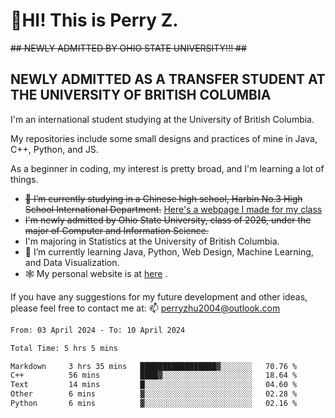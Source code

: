 # 🌄HI! This is Perry Z. <br> #
<s>## NEWLY ADMITTED BY OHIO STATE UNIVERSITY!!! ##</s>
## NEWLY ADMITTED AS A TRANSFER STUDENT AT THE UNIVERSITY OF BRITISH COLUMBIA ##
I'm an international student studying at the University of British Columbia. <br>

My repositories include some small designs and practices of mine in Java, C++, Python, and JS. <br>

As a beginner in coding, my interest is pretty broad, and I'm learning a lot of things. <br>
- <s>🔭 I’m currently studying in a Chinese high school, Harbin No.3 High School International Department.</s> [Here's a webpage I made for my class](https://perry2004.github.io/weirdos/)
- <s> I'm newly admitted by Ohio State University, class of 2026, under the major of Computer and Information Science. </s>
- I'm majoring in Statistics at the University of British Columbia. 
- 🌱 I’m currently learning Java, Python, Web Design, Machine Learning, and Data Visualization. 
- 🕸️ My personal website is at <a href="https://zhu-yp.cn">here</a> .  

If you have any suggestions for my future development and other ideas, please feel free to contact me at: 📫 [perryzhu2004@outlook.com](mailto:perryzhu2004@outlook.com)

<!--START_SECTION:waka-->

```txt
From: 03 April 2024 - To: 10 April 2024

Total Time: 5 hrs 5 mins

Markdown     3 hrs 35 mins   █████████████████▓░░░░░░░   70.76 %
C++          56 mins         ████▓░░░░░░░░░░░░░░░░░░░░   18.64 %
Text         14 mins         █░░░░░░░░░░░░░░░░░░░░░░░░   04.60 %
Other        6 mins          ▓░░░░░░░░░░░░░░░░░░░░░░░░   02.28 %
Python       6 mins          ▓░░░░░░░░░░░░░░░░░░░░░░░░   02.16 %
```

<!--END_SECTION:waka-->
